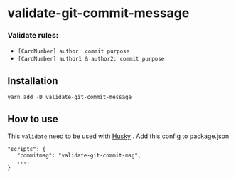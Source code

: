 # validate-git-commit-message


### Validate rules:
- `[CardNumber] author: commit purpose `
- `[CardNumber] author1 & author2: commit purpose`

## Installation

```shell
yarn add -D validate-git-commit-message
```

## How to use
  This `validate` need to be used with [Husky](https://github.com/typicode/husky) .
  Add this config to package.json
  ```
  "scripts": {
     "commitmsg": "validate-git-commit-msg",
     ....
  }
  ```
